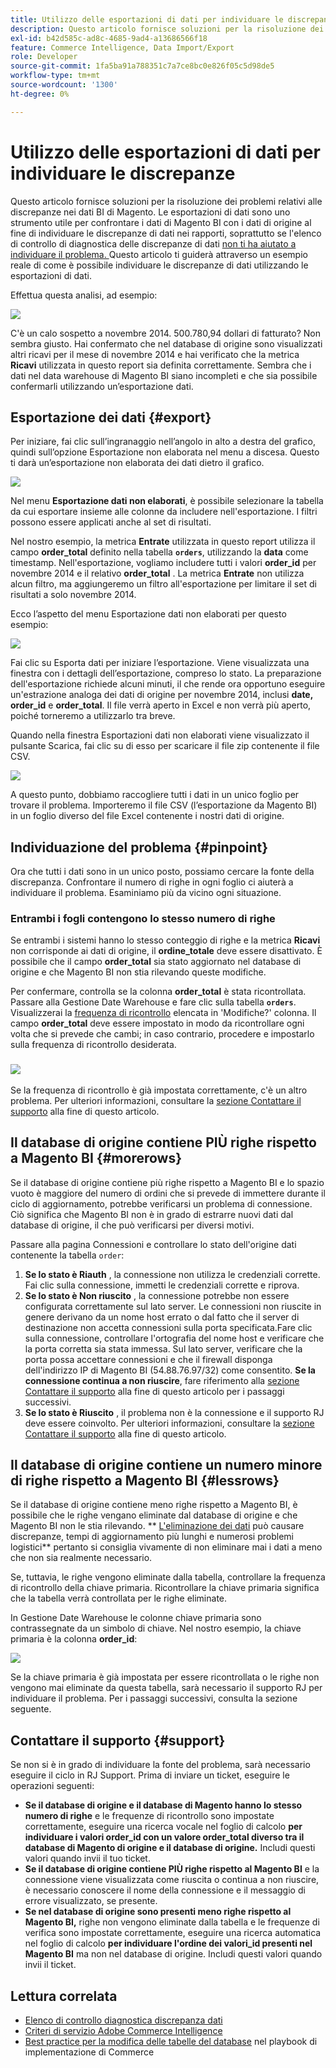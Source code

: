 ```yaml
---
title: Utilizzo delle esportazioni di dati per individuare le discrepanze
description: Questo articolo fornisce soluzioni per la risoluzione dei problemi relativi alle discrepanze nei dati BI di Magento. Le esportazioni di dati sono uno strumento utile per confrontare i dati di Magento BI con i dati di origine al fine di individuare le discrepanze di dati nei rapporti, soprattutto se l'elenco di controllo di [data discrepanza diagnostic checklist](https://experienceleague.adobe.com/en/docs/commerce-knowledge-base/kb/troubleshooting/miscellaneous/diagnosing-a-data-discrepancy) non è stato utile per individuare il problema. Questo articolo ti guiderà attraverso un esempio reale di come è possibile individuare le discrepanze di dati utilizzando le esportazioni di dati.
exl-id: b42d585c-ad8c-4685-9ad4-a13686566f18
feature: Commerce Intelligence, Data Import/Export
role: Developer
source-git-commit: 1fa5ba91a788351c7a7ce8bc0e826f05c5d98de5
workflow-type: tm+mt
source-wordcount: '1300'
ht-degree: 0%

---
```


# Utilizzo delle esportazioni di dati per individuare le discrepanze

Questo articolo fornisce soluzioni per la risoluzione dei problemi relativi alle discrepanze nei dati BI di Magento. Le esportazioni di dati sono uno strumento utile per confrontare i dati di Magento BI con i dati di origine al fine di individuare le discrepanze di dati nei rapporti, soprattutto se l&#39;elenco di controllo di diagnostica delle discrepanze di dati [non ti ha aiutato a individuare il problema. ](https://experienceleague.adobe.com/en/docs/commerce-knowledge-base/kb/troubleshooting/miscellaneous/diagnosing-a-data-discrepancy) Questo articolo ti guiderà attraverso un esempio reale di come è possibile individuare le discrepanze di dati utilizzando le esportazioni di dati.

Effettua questa analisi, ad esempio:

![](assets/Exports_Discrepancies_1.png)

C&#39;è un calo sospetto a novembre 2014. 500.780,94 dollari di fatturato? Non sembra giusto. Hai confermato che nel database di origine sono visualizzati altri ricavi per il mese di novembre 2014 e hai verificato che la metrica **Ricavi** utilizzata in questo report sia definita correttamente. Sembra che i dati nel data warehouse di Magento BI siano incompleti e che sia possibile confermarli utilizzando un’esportazione dati.

## Esportazione dei dati {#export}

Per iniziare, fai clic sull’ingranaggio nell’angolo in alto a destra del grafico, quindi sull’opzione Esportazione non elaborata nel menu a discesa. Questo ti darà un’esportazione non elaborata dei dati dietro il grafico.

![](assets/Export_Discrepancies_5.gif)

Nel menu **Esportazione dati non elaborati**, è possibile selezionare la tabella da cui esportare insieme alle colonne da includere nell&#39;esportazione. I filtri possono essere applicati anche al set di risultati.

Nel nostro esempio, la metrica **Entrate** utilizzata in questo report utilizza il campo **order\_total** definito nella tabella **`orders`**, utilizzando la **data** come timestamp. Nell&#39;esportazione, vogliamo includere tutti i valori **order\_id** per novembre 2014 e il relativo **order\_total** . La metrica **Entrate** non utilizza alcun filtro, ma aggiungeremo un filtro all&#39;esportazione per limitare il set di risultati a solo novembre 2014.

Ecco l’aspetto del menu Esportazione dati non elaborati per questo esempio:

![](assets/Exports_Discrepancies_2.png)

Fai clic su Esporta dati per iniziare l’esportazione. Viene visualizzata una finestra con i dettagli dell’esportazione, compreso lo stato. La preparazione dell&#39;esportazione richiede alcuni minuti, il che rende ora opportuno eseguire un&#39;estrazione analoga dei dati di origine per novembre 2014, inclusi **date, order\_id** e **order\_total**. Il file verrà aperto in Excel e non verrà più aperto, poiché torneremo a utilizzarlo tra breve.

Quando nella finestra Esportazioni dati non elaborati viene visualizzato il pulsante Scarica, fai clic su di esso per scaricare il file zip contenente il file CSV.

![](assets/Export_Discrepancies_6.png)

A questo punto, dobbiamo raccogliere tutti i dati in un unico foglio per trovare il problema. Importeremo il file CSV (l’esportazione da Magento BI) in un foglio diverso del file Excel contenente i nostri dati di origine.

## Individuazione del problema {#pinpoint}

Ora che tutti i dati sono in un unico posto, possiamo cercare la fonte della discrepanza. Confrontare il numero di righe in ogni foglio ci aiuterà a individuare il problema. Esaminiamo più da vicino ogni situazione.

### Entrambi i fogli contengono lo stesso numero di righe

Se entrambi i sistemi hanno lo stesso conteggio di righe e la metrica **Ricavi** non corrisponde ai dati di origine, il **ordine\_totale** deve essere disattivato. È possibile che il campo **order\_total** sia stato aggiornato nel database di origine e che Magento BI non stia rilevando queste modifiche.

Per confermare, controlla se la colonna **order\_total** è stata ricontrollata. Passare alla Gestione Date Warehouse e fare clic sulla tabella **`orders`**. Visualizzerai la [frequenza di ricontrollo](https://experienceleague.adobe.com/docs/commerce-business-intelligence/mbi/analyze/warehouse-manager/cfg-data-rechecks.html) elencata in &#39;Modifiche?&#39; colonna. Il campo **order\_total** deve essere impostato in modo da ricontrollare ogni volta che si prevede che cambi; in caso contrario, procedere e impostarlo sulla frequenza di ricontrollo desiderata.

### ![](assets/Export_Discrepancies_4.gif)

Se la frequenza di ricontrollo è già impostata correttamente, c&#39;è un altro problema. Per ulteriori informazioni, consultare la [sezione Contattare il supporto](#support) alla fine di questo articolo.

## Il database di origine contiene PIÙ righe rispetto a Magento BI {#morerows}

Se il database di origine contiene più righe rispetto a Magento BI e lo spazio vuoto è maggiore del numero di ordini che si prevede di immettere durante il ciclo di aggiornamento, potrebbe verificarsi un problema di connessione. Ciò significa che Magento BI non è in grado di estrarre nuovi dati dal database di origine, il che può verificarsi per diversi motivi.

Passare alla pagina Connessioni e controllare lo stato dell&#39;origine dati contenente la tabella `order`:

1. **Se lo stato è Riauth** , la connessione non utilizza le credenziali corrette. Fai clic sulla connessione, immetti le credenziali corrette e riprova.
1. **Se lo stato è Non riuscito** , la connessione potrebbe non essere configurata correttamente sul lato server. Le connessioni non riuscite in genere derivano da un nome host errato o dal fatto che il server di destinazione non accetta connessioni sulla porta specificata.Fare clic sulla connessione, controllare l&#39;ortografia del nome host e verificare che la porta corretta sia stata immessa. Sul lato server, verificare che la porta possa accettare connessioni e che il firewall disponga dell&#39;indirizzo IP di Magento BI (54.88.76.97/32) come consentito. **Se la connessione continua a non riuscire**, fare riferimento alla [sezione Contattare il supporto](#support) alla fine di questo articolo per i passaggi successivi.
1. **Se lo stato è Riuscito** , il problema non è la connessione e il supporto RJ deve essere coinvolto. Per ulteriori informazioni, consultare la [sezione Contattare il supporto](#support) alla fine di questo articolo.

## Il database di origine contiene un numero minore di righe rispetto a Magento BI {#lessrows}

Se il database di origine contiene meno righe rispetto a Magento BI, è possibile che le righe vengano eliminate dal database di origine e che Magento BI non le stia rilevando. ** [L&#39;eliminazione dei dati](https://experienceleague.adobe.com/docs/commerce-business-intelligence/mbi/best-practices/data/opt-db-analysis.html) può causare discrepanze, tempi di aggiornamento più lunghi e numerosi problemi logistici** pertanto si consiglia vivamente di non eliminare mai i dati a meno che non sia realmente necessario.

Se, tuttavia, le righe vengono eliminate dalla tabella, controllare la frequenza di ricontrollo della chiave primaria. Ricontrollare la chiave primaria significa che la tabella verrà controllata per le righe eliminate.

In Gestione Date Warehouse le colonne chiave primaria sono contrassegnate da un simbolo di chiave. Nel nostro esempio, la chiave primaria è la colonna **order\_id**:

![](assets/Export_Discrepancies_3.png)

Se la chiave primaria è già impostata per essere ricontrollata o le righe non vengono mai eliminate da questa tabella, sarà necessario il supporto RJ per individuare il problema. Per i passaggi successivi, consulta la sezione seguente.

## Contattare il supporto {#support}

Se non si è in grado di individuare la fonte del problema, sarà necessario eseguire il ciclo in RJ Support. Prima di inviare un ticket, eseguire le operazioni seguenti:

* **Se il database di origine e il database di Magento hanno lo stesso numero di righe** e le frequenze di ricontrollo sono impostate correttamente, eseguire una ricerca vocale nel foglio di calcolo **per individuare i valori order\_id con un valore order\_total diverso tra il database di Magento di origine e il database di origine.** Includi questi valori quando invii il tuo ticket.
* **Se il database di origine contiene PIÙ righe rispetto al Magento BI** e la connessione viene visualizzata come riuscita o continua a non riuscire, è necessario conoscere il nome della connessione e il messaggio di errore visualizzato, se presente.
* **Se nel database di origine sono presenti meno righe rispetto al Magento BI,** righe non vengono eliminate dalla tabella e le frequenze di verifica sono impostate correttamente, eseguire una ricerca automatica nel foglio di calcolo **per individuare l&#39;ordine dei valori\_id presenti nel Magento BI** ma non nel database di origine. Includi questi valori quando invii il ticket.

## Lettura correlata

* [Elenco di controllo diagnostica discrepanza dati](https://experienceleague.adobe.com/en/docs/commerce-knowledge-base/kb/troubleshooting/miscellaneous/diagnosing-a-data-discrepancy)
* [Criteri di servizio Adobe Commerce Intelligence](https://experienceleague.adobe.com/en/docs/commerce-knowledge-base/kb/troubleshooting/miscellaneous/mbi-service-policies)
* [Best practice per la modifica delle tabelle del database](https://experienceleague.adobe.com/en/docs/commerce-operations/implementation-playbook/best-practices/development/modifying-core-and-third-party-tables#why-adobe-recommends-avoiding-modifications) nel playbook di implementazione di Commerce

